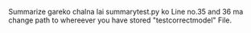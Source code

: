 Summarize gareko chalna lai summarytest.py ko Line no.35 and 36 ma change path to whereever you have stored "testcorrectmodel" File.
